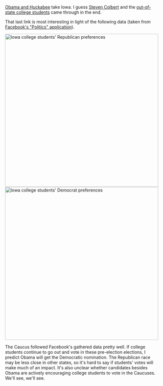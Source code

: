 <a href="http://www.wqad.com/Global/story.asp?S=7575472">Obama and Huckabee</a> take Iowa.  I guess <a href="http://www.comedycentral.com/motherload/index.jhtml?ml_video=85617">Steven Colbert</a> and the <a href="http://www.alternet.org/story/72583/">out-of-state college students</a> came through in the end.

That last link is most interesting in light of the following data (taken from <a href="http://www.facebook.com/politics/pulse.php">Facebook's "Politics" application</a>).

<img src="http://threebrothers.org/brendan/blog/files/iowa-republicans.jpg" alt="Iowa college students' Republican preferences" style="width:500px;" />

<img src="http://threebrothers.org/brendan/blog/files/iowa-democrats.jpg" alt="Iowa college students' Democrat preferences" style="width:500px;" />

The Caucus followed Facebook's gathered data pretty well.  If college students continue to go out and vote in these pre-election elections, I predict Obama will get the Democratic nomination.  The Republican race may be less close in other states, so it's hard to say if students' votes will make much of an impact.  It's also unclear whether candidates besides Obama are actively encouraging college students to vote in the Caucuses.  We'll see, we'll see.